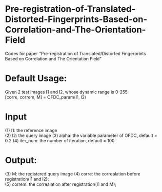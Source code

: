 # Pre-registration-of-Translated-Distorted-Fingerprints-Based-on-Correlation-and-The-Orientation-Field
Codes for paper "Pre-registration of Translated/Distorted Fingerprints Based on Correlation and The Orientation Field"
# Default Usage:  
Given 2 test images I1 and I2, whose dynamic range is 0-255  
[corre, correm, M] = OFDC_param(I1, I2)  
# Input
(1) I1: the reference image  
(2) I2: the query image
(3) alpha: the variable parameter of OFDC, default = 0.2
(4) iter_num: the number of iteration, default = 100
# Output: 
(3) M: the registered query image
(4) corre: the correalation before registration(I1 and I2);  
(5) correm: the correalation after registration(I1 and M);   
